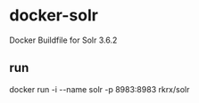 docker-solr
===========

Docker Buildfile for Solr 3.6.2 

## run 

docker run -i --name solr -p 8983:8983 rkrx/solr